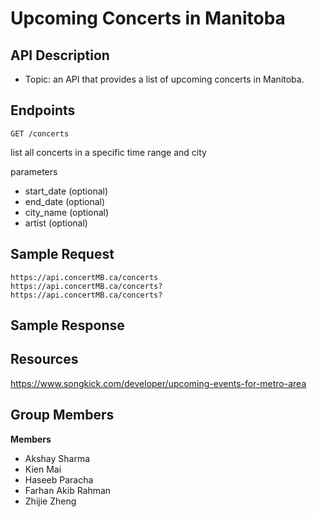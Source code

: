 # Upcoming Concerts in Manitoba
## API Description
- Topic: an API that provides a list of upcoming concerts in Manitoba.


## Endpoints

`GET /concerts`

list all concerts in a specific time range and city

parameters
- start_date (optional)
- end_date (optional)
- city_name (optional)
- artist (optional)

## Sample Request
```
https://api.concertMB.ca/concerts
https://api.concertMB.ca/concerts?
https://api.concertMB.ca/concerts?

```
## Sample Response

## Resources

https://www.songkick.com/developer/upcoming-events-for-metro-area

## Group Members

**Members** 
* Akshay Sharma
* Kien Mai
* Haseeb Paracha
* Farhan Akib Rahman
* Zhijie Zheng
